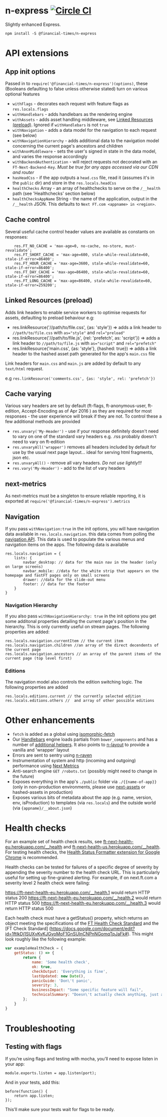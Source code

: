 n-express [![Circle CI](https://circleci.com/gh/Financial-Times/n-express/tree/master.svg?style=svg)](https://circleci.com/gh/Financial-Times/n-express/tree/master)
============

Slightly enhanced Express.

```
npm install -S @financial-times/n-express
```

# API extensions

## App init options
Passed in to `require('@financial-times/n-express')(options)`, these (Booleans defaulting to false unless otherwise stated) turn on various optional features
- `withFlags` - decorates each request with feature flags as `res.locals.flags`
- `withHandlebars` - adds handlebars as the rendering engine
- `withAssets` - adds asset handling middleware, see [Linked Resources (preload)](#linked-resources-preload). Ignored if `withHandlebars` is not `true`
- `withNavigation` - adds a data model for the navigation to each request (see below)
- `withNavigationHierarchy` - adds additional data to the navigation model concerning the current page's ancestors and children
- `withAnonMiddleware` - sets the user's signed in state in the data model, and varies the response accordingly
- `withBackendAuthentication` - will reject requests not decorated with an `FT-Next-Backend-Key`. *Must be true for any apps accessed via our CDN and router*
- `hasHeadCss` - if the app outputs a `head.css` file, read it (assumes it's in the `public` dir) and store in the `res.locals.headCss`
- `healthChecks` Array - an array of healthchecks to serve on the `/__health` path (see 'Healthchecks' section below)
- `healthChecksAppName` String - the name of the application, output in the `/__health` JSON. This defaults to `Next FT.com <appname> in <region>`.

## Cache control
Several useful cache control header values are available as constants on responses:
```
	res.FT_NO_CACHE = 'max-age=0, no-cache, no-store, must-revalidate';
	res.FT_SHORT_CACHE = 'max-age=600, stale-while-revalidate=60, stale-if-error=86400';
	res.FT_HOUR_CACHE = 'max-age=3600, stale-while-revalidate=60, stale-if-error=86400';
	res.FT_DAY_CACHE = 'max-age=86400, stale-while-revalidate=60, stale-if-error=86400';
	res.FT_LONG_CACHE = 'max-age=86400, stale-while-revalidate=60, stale-if-error=259200';
```

## Linked Resources (preload)
Adds link headers to enable service workers to optimise requests for assets, defaulting to preload behaviour
e.g:
- res.linkResource('//path/to/file.css', {as: 'style'}) => adds a link header to `//path/to/file.css` with `as="style"` and `rel="preload"`
- res.linkResource('//path/to/file.js', {rel: 'prefetch', as: 'script'}) => adds a link header to `//path/to/file.js` with `as="script"` and `rel="prefetch"`
- res.linkResource('main.css', {as: 'style'}, {hashed: true}) => adds a link header to the hashed asset path generated for the app's `main.css` file

Link headers for `main.css` and `main.js` are added by default to any `text/html` request.

e.g `res.linkResource('comments.css', {as: 'style', rel: 'prefetch'})`


## Cache varying
Various vary headers are set by default (ft-flags, ft-anonymous-user, ft-edition, Accept-Encoding as of Apr 2016 ) as they are required for most responses - the user experience will break if they are not. To control these a few additional methods are provided
- `res.unvary('My-Header')` - use if your response definitely doesn't need to vary on one of the standard vary headers e.g. .rss probably doesn't need to vary on ft-edition
- `res.unvaryAll('wrapper')` removes all headers included by default for use by the usual next page layout... ideal for serving html fragments, json etc.
- `res.unvaryAll()` - remove all vary headers. *Do not use lightly!!!*
- `res.vary('My-Header')` - add to the list of vary headers

## next-metrics
As next-metrics must be a singleton to ensure reliable reporting, it is exported at `require('@financial-times/n-express').metrics`

## Navigation
If you pass `withNavigation:true` in the init options, you will have navigation data available in `res.locals.navigation`.  this data comes from polling the [navigation API](https://github.com/Financial-Times/next-navigation-api).  This data is used to populate the various menus and navigation items on the apps.  The following data is available

	res.locals.navigation = {
		lists: {
			navbar_desktop: // data for the main nav in the header (only on large screens)
			navbar_mobile: //data for the white strip that appears on the homepage and fastFT pages only on small screens
			drawer: //data for the slide-out menu
			footer: // data for the footer
		}
	}

### Navigation Hierarchy
If you also pass `withNavigationHierarchy: true` in the init options you get some additonal properties detailing the current page's position in the hierarchy.  This is only currently useful on stream pages.  The following properties are added:

	res.locals.navigation.currentItem // the current item
	res.locals.navigation.children //an array of the direct decendents of the current page
	res.locals.navigation.ancestors // an array of the parent items of the current page (top level first)

### Editions
The navigation model also controls the edition switching logic.  The following properties are added

	res.locals.editions.current // the currently selected edition
	res.locals.editions.others //  and array of other possible editions


# Other enhancements
- `fetch` is added as a global using [isomorphic-fetch](https://github.com/matthew-andrews/isomorphic-fetch)
- Our [Handlebars](http://handlebarsjs.com/) engine loads partials from `bower_components` and has a number of [additional helpers](https://github.com/Financial-Times/n-handlebars). It also points to [n-layout](https://github.com/Financial-Times/n-layout) to provide a vanilla and 'wrapper' layout
- Errors are sent to sentry using [n-raven](https://github.com/Financial-Times/n-raven)
- Instrumentation of system and http (incoming and outgoing) performance using [Next Metrics](https://github.com/Financial-Times/next-metrics)
- Anti-search engine `GET /robots.txt` (possibly might need to change in the future)
- Exposes everything in the app's `./public` folder via `./{{name-of-app}}` (only in non-production environments, please use [next-assets](https://github.com/Financial-Times/next-assets) or hashed-assets in production)
- Exposes various bits of metadata about the app (e.g. name, version, env, isProduction) to templates (via `res.locals`) and the outside world (via `{appname}/__about.json`)



# Health checks

For an example set of health check results, see [ft-next-health-eu.herokuapp.com/__health](https://ft-next-health-eu.herokuapp.com/__health) and [ft-next-health-us.herokuapp.com/__health](https://ft-next-health-us.herokuapp.com/__health). For testing health checks, the [Health Status Formatter extension for Google Chrome](https://github.com/triblondon/health-status-formatter) is recommended.

Health checks can be tested for failures of a specific degree of severity by appending the severity number to the health check URL. This is particularly useful for setting up fine-grained alerting. For example, if on next.ft.com a severity level 2 health check were failing:

https://ft-next-health-eu.herokuapp.com/__health.1 would return HTTP status 200
https://ft-next-health-eu.herokuapp.com/__health.2 would return HTTP status 500
https://ft-next-health-eu.herokuapp.com/__health.3 would return HTTP status 500

Each health check must have a getStatus() property, which returns an object meeting the specifications of the [FT Health Check Standard](https://docs.google.com/document/d/18hefJjImF5IFp9WvPAm9Iq5_GmWzI9ahlKSzShpQl1s/edit) and the [FT Check Standard] (https://docs.google.com/document/edit?id=1ftlkDj1SUXvKvKJGvoMoF1GnSUInCNPnNGomqTpJaFk#). This might look roughly like the following example:


```js
var exampleHealthCheck = {
	getStatus: () => {
		return {
			name: 'Some health check',
			ok: true,
			checkOutput: 'Everything is fine',
			lastUpdated: new Date(),
			panicGuide: 'Don\'t panic',
			severity: 3,
			businessImpact: "Some specific feature will fail",
			technicalSummary: "Doesn\'t actually check anything, just an example"
		};
	}
}
```

# Troubleshooting

## Testing with flags

If you’re using flags and testing with mocha, you’ll need to expose listen in your app:

```
module.exports.listen = app.listen(port);
```

And in your tests, add this:

```
before(function() {
	return app.listen;
});
```

This’ll make sure your tests wait for flags to be ready.
